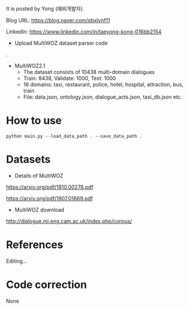 
It is posted by Yong (예비개발자).

Blog URL: https://blog.naver.com/qbxlvnf11

LinkedIn: https://www.linkedin.com/in/taeyong-kong-016bb2154

- Upload MultiWOZ dataset parser code

.

- MultiWOZ2.1
  - The dataset consists of 10438 multi-domain dialogues
  - Train: 8438, Validate: 1000, Test: 1000
  - 16 domains: taxi, restaurant, police, hotel, hospital, attraction, bus, train
  - File: data.json, ontology.json, dialogue_acts.json, taxi_db.json etc.


How to use
=============

```
python main.py --load_data_path . --save_data_path .
```


Datasets
=============

- Details of MultiWOZ

https://arxiv.org/pdf/1810.00278.pdf

https://arxiv.org/pdf/1907.01669.pdf

- MultiWOZ download

http://dialogue.mi.eng.cam.ac.uk/index.php/corpus/


References
=============

Editing...


Code correction
=============

None
